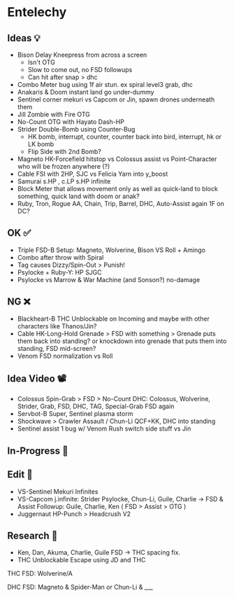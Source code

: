 # Entelechy

## Ideas 💡

* Bison Delay Kneepress from across a screen
  * Isn't OTG
  * Slow to come out, no FSD followups
  * Can hit after snap > dhc
* Combo Meter bug using 1f air stun. ex spiral level3 grab, dhc
* Anakaris & Doom instant land go under-dummy
* Sentinel corner mekuri vs Capcom or Jin, spawn drones underneath them
* Jill Zombie with Fire OTG
* No-Count OTG with Hayato Dash-HP
* Strider Double-Bomb using Counter-Bug
  * HK bomb, interrupt, counter, counter back into bird, interrupt, hk or LK bomb
  * Flip Side with 2nd Bomb?
* Magneto HK-Forcefield hitstop vs Colossus assist vs Point-Character who will be frozen anywhere (?)
* Cable FSI with 2HP, SJC vs Felicia Yarn into y_boost
* Samurai s.HP , c.LP s.HP infinite
* Block Meter that allows movement only as well as quick-land to block something, quick land with doom or anak?
* Ruby, Tron, Rogue AA, Chain, Trip, Barrel, DHC, Auto-Assist again 1F on DC?

## OK ✅

* Triple FSD-B Setup: Magneto, Wolverine, Bison VS Roll + Amingo
* Combo after throw with Spiral
* Tag causes Dizzy/Spin-Out > Punish!
* Psylocke + Ruby-Y: HP SJGC
* Psylocke vs Marrow & War Machine (and Sonson?) no-damage

## NG ❌

* Blackheart-B THC Unblockable on Incoming and maybe with other characters like Thanos/Jin?
* Cable HK-Long-Hold Grenade > FSD with something > Grenade puts them back into standing? or knockdown into grenade that puts them into standing, FSD mid-screen?
* Venom FSD normalization vs Roll

## Idea Video 📽️

* Colossus Spin-Grab > FSD > No-Count DHC: Colossus, Wolverine, Strider, Grab, FSD, DHC, TAG, Special-Grab FSD again
* Servbot-B  Super, Sentinel plasma storm
* Shockwave > Crawler Assault / Chun-Li QCF+KK, DHC into standing
* Sentinel assist 1 bug w/ Venom Rush switch side stuff vs Jin

## In-Progress 🚧

## Edit 🎦

* VS-Sentinel Mekuri Infinites
* VS-Capcom j.infinite: Strider Psylocke, Chun-Li, Guile, Charlie  -> FSD & Assist Followup: Guile, Charlie, Ken ( FSD > Assist > OTG )
* Juggernaut HP-Punch > Headcrush V2

## Research 🔬

* Ken, Dan, Akuma, Charlie, Guile FSD -> THC spacing fix.
* THC Unblockable Escape using JD and THC

THC FSD: Wolverine/A
  
DHC FSD:
  Magneto & Spider-Man or Chun-Li & ___
